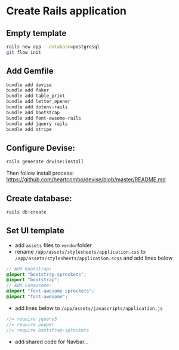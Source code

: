 # Create Rails application
## Empty template
```bash
rails new app --database=postgresql
git flow init
```

## Add Gemfile
```bash
bundle add devise
bundle add faker
bundle add table_print
bundle add letter_opener
bundle add dotenv-rails
bundle add bootstrap
bundle add font-awsome-rails
bundle add jquery rails
bundle add stripe
```

## Configure Devise:
```bash
rails generate devise:install
```
Then follow install process: https://github.com/heartcombo/devise/blob/master/README.md

## Create database:
```bash
rails db:create
```

## Set UI template
- add `assets` files to `vendor`folder
- rename `/app/assets/stylesheets/application.css` to `/app/assets/stylesheets/application.scss` and add lines below
```scss
// Add Bootstrap:
@import "bootstrap-sprockets";
@import "bootstrap";
// Add Fonawsome:
@import "font-awesome-sprockets";
@import "font-awesome";
```

- add lines below to `/app/assets/javascripts/application.js`
```javascript
//= require jquery3
//= require popper
//= require bootstrap-sprockets
```
- add shared code for Navbar...

